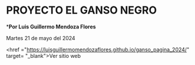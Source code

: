 # PROYECTO EL GANSO NEGRO

***Por Luis Guillermo Mendoza Flores**

Martes 21 de mayo del 2024

<href ="https://luisguillermomendozaflores.github.io/ganso_pagina_2024/" target= "_blank">Ver sitio web</a>